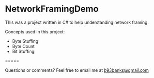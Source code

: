 # NetworkFramingDemo

This was a project written in C# to help understanding network framing.

Concepts used in this project:
* Byte Stuffing
* Byte Count
* Bit Stuffing

=====

Questions or comments? Feel free to email me at b93banks@gmail.com
